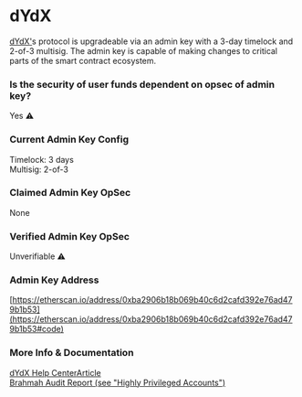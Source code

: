 # dYdX

[dYdX](https://dydx.exchange)['](https://defiwatch.net/aave.com)s protocol is upgradeable via an admin key with a 3-day timelock and 2-of-3 multisig. The admin key is capable of making changes to critical parts of the smart contract ecosystem.

### Is the security of user funds dependent on opsec of admin key?

Yes ⚠️

### Current Admin Key Config

Timelock: 3 days  
Multisig: 2-of-3

### Claimed Admin Key OpSec

None

### Verified Admin Key OpSec

Unverifiable ⚠️

### Admin Key Address

[https://etherscan.io/address/0xba2906b18b069b40c6d2cafd392e76ad479b1b53](https://etherscan.io/address/0xba2906b18b069b40c6d2cafd392e76ad479b1b53#code)

### More Info & Documentation

[dYdX Help Center](https://help.dydx.exchange/en/articles/2906504-how-can-i-trust-that-my-funds-are-safe)[Article](https://help.dydx.exchange/en/articles/2906504-how-can-i-trust-that-my-funds-are-safe)   
[Brahmah Audit Report \(see "Highly Privileged Accounts"\)](https://s3.amazonaws.com/dydx-assets/dYdX_Audit_Report_Bramah_Systems.pdf)

